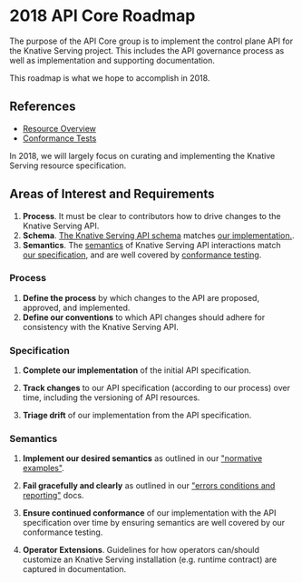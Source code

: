# 2018 API Core Roadmap

The purpose of the API Core group is to implement the control plane API for the
Knative Serving project. This includes the API governance process as well as
implementation and supporting documentation.

This roadmap is what we hope to accomplish in 2018.

## References

- [Resource Overview](../../docs/spec/overview.md)
- [Conformance Tests](../../test/conformance/README.md)

In 2018, we will largely focus on curating and implementing the Knative Serving resource
specification.

## Areas of Interest and Requirements

1. **Process**. It must be clear to contributors how to drive changes to the
   Knative Serving API.
1. **Schema**. [The Knative Serving API schema](../../docs/spec/spec.md) matches
   [our implementation.](./serving/).
1. **Semantics**. The [semantics](../controller/) of Knative Serving API interactions
   match [our specification](../../docs/spec/normative_examples.md), and are well
   covered by [conformance testing](../../test/conformance/README.md).

<!-- TODO(mattmoor): Should this cover Infrastructure as well? -->

### Process

1. **Define the process** by which changes to the API are proposed, approved,
   and implemented.
1. **Define our conventions** to which API changes should adhere for consistency
   with the Knative Serving API.

### Specification

1. **Complete our implementation** of the initial API specification.

1. **Track changes** to our API specification (according to our process) over
   time, including the versioning of API resources.

1. **Triage drift** of our implementation from the API specification.

<!-- TODO(mattmoor): Should this include something about webhook validation? -->

### Semantics

1. **Implement our desired semantics** as outlined in our
   ["normative examples"](../../docs/spec/normative_examples.md).

1. **Fail gracefully and clearly** as outlined in our
   ["errors conditions and reporting"](../../docs/spec/errors.md) docs.

   <!-- TODO(mattmoor): https://github.com/knative/serving/issues/459 -->

1. **Ensure continued conformance** of our implementation with the API
   specification over time by ensuring semantics are well covered by our
   conformance testing.

   <!-- TODO(mattmoor): https://github.com/knative/serving/issues/234 -->
   <!-- TODO(mattmoor): https://github.com/knative/serving/issues/492 -->

1. **Operator Extensions**. Guidelines for how operators can/should customize
   an Knative Serving installation (e.g. runtime contract) are captured in documentation.

<!-- ## What We Are Not Doing -->
